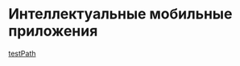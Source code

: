 # Интеллектуальные мобильные приложения
[testPath](https://github.com/sparksparrow/Intelligent-mobile-apps/blob/master/test.jpg)
